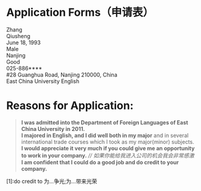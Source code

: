 # Application Forms（申请表）

Zhang  
Qiusheng  
June 18, 1993  
Male  
Nanjing  
Good  
025-886****  
#28 Guanghua Road, Nanjing 210000, China  
East China University  English  

# Reasons for Application:
>**I was admitted into the Department of Foreign Languages of East China University in 2011.  
>I majored in English, and I did well both in my major** and in several international trade courses which I took as my major(minor) subjects.  
>**I would appreciate it very much if you could give me an opportunity to work in your company.** _// 如果你能给我进入公司的机会我会非常感激_  
>**I am confident that I could do a good job and do credit to your company.**

[1]:do credit to 为...争光;为...带来光荣
